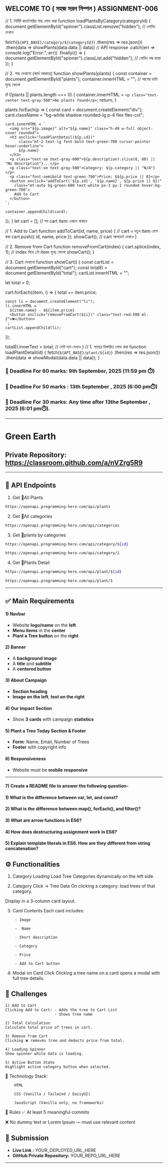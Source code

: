 ## WELCOME TO ( সহজ সরল সিম্পল ) ASSIGNMENT-006
// 1. নির্দিষ্ট ক্যাটেগরির গাছ লোড করা
function loadPlantsByCategory(categoryId) {
  document.getElementById("spinner").classList.remove("hidden"); // লোডিং দেখাও

  fetch(`${API_BASE}/category/${categoryId}`)
    .then(res => res.json())
    .then(data => showPlants(data.data || data)) // API response
    .catch(err => console.log("Error:", err))
    .finally(() => {
      document.getElementById("spinner").classList.add("hidden"); // লোডিং বন্ধ করো
    });
}

// 2. গাছ দেখানো (কার্ড আকারে)
function showPlants(plants) {
  const container = document.getElementById("plants");
  container.innerHTML = ""; // আগের ডাটা মুছে ফেলো

  if (!plants || plants.length === 0) {
    container.innerHTML = `<p class="text-center text-gray-500">No plants found</p>`;
    return;
  }

  plants.forEach(p => {
    const card = document.createElement("div");
    card.className = "bg-white shadow rounded-lg p-4 flex flex-col";

    card.innerHTML = `
      <img src="${p.image}" alt="${p.name}" class="h-40 w-full object-cover rounded">
      <h3 onclick="loadPlantDetail(${p.id})" 
          class="mt-2 text-lg font-bold text-green-700 cursor-pointer hover:underline">
          ${p.name}
      </h3>
      <p class="text-sm text-gray-600">${p.description?.slice(0, 60) || "No description"}...</p>
      <p class="text-sm text-gray-500">Category: ${p.category || "N/A"}</p>
      <p class="font-semibold text-green-700">Price: $${p.price || 0}</p>
      <button onclick="addToCart('${p.id}', '${p.name}', ${p.price || 0})" 
        class="mt-auto bg-green-600 text-white px-3 py-1 rounded hover:bg-green-700">
        Add to Cart
      </button>
    `;

    container.appendChild(card);
  });
}
let cart = []; // সব cart item এখানে থাকবে

// 1. Add to Cart
function addToCart(id, name, price) {
  // cart এ নতুন item যোগ করা
  cart.push({ id, name, price });
  showCart(); // cart আপডেট দেখাও
}

// 2. Remove from Cart
function removeFromCart(index) {
  cart.splice(index, 1); // index দিয়ে ১টা item মুছে ফেলো
  showCart();
}

// 3. Cart দেখানো
function showCart() {
  const cartList = document.getElementById("cart");
  const totalEl = document.getElementById("total");
  cartList.innerHTML = "";

  let total = 0;

  cart.forEach((item, i) => {
    total += item.price;

    const li = document.createElement("li");
    li.innerHTML = `
      ${item.name} - $${item.price}
      <button onclick="removeFromCart(${i})" class="text-red-500 ml-2">❌</button>
    `;
    cartList.appendChild(li);
  });

  totalEl.innerText = total; // মোট দাম দেখাও
}
// 1. গাছের বিস্তারিত লোড করা
function loadPlantDetail(id) {
  fetch(`${API_BASE}/plant/${id}`)
    .then(res => res.json())
    .then(data => showModal(data.data || data));
}


### 📅 Deadline For 60 marks: 9th September, 2025 (11:59 pm ⏱️)

### 📅 Deadline For 50 marks : 13th September , 2025 (6:00 pm⏱️)

### 📅 Deadline For 30 marks: Any time after 13the September , 2025 (6:01 pm⏱️).

---
# Green Earth


## Private Repository: https://classroom.github.com/a/nVZrg5R9


---
🌴 API Endpoints
---
1. Get 🌴All Plants
```bash
https://openapi.programming-hero.com/api/plants
```

2. Get 🌴All categories <br/>
```bash
https://openapi.programming-hero.com/api/categories
```


3. Get 🌴plants by categories <br/>
```bash
https://openapi.programming-hero.com/api/category/${id}
```

```bash
https://openapi.programming-hero.com/api/category/1
```

4. Get 🌴Plants Detail <br/>

```bash
https://openapi.programming-hero.com/api/plant/${id}
```

```bash
https://openapi.programming-hero.com/api/plant/1
```
---




## ✅ Main Requirements 

#### 1) Navbar

- Website **logo/name** on the **left**  
- **Menu items** in the **center** 
- **Plant a Tree button** on the **right** 

#### 2) Banner 
- A **background image**  
- A **title** and **subtitle**  
- A **centered button**  

#### 3) About Campaign
- **Section heading**  
- **Image on the left**, **text on the right**  

#### 4) Our Impact Section 
- Show **3 cards** with campaign **statistics**  

#### 5) Plant a Tree Today Section & Footer
- **Form**: Name, Email, Number of Trees  
- **Footer** with copyright info 

#### 6) Responsiveness 
- Website must be **mobile responsive**  

---
#### 7) Create a README file to answer the following question-


#### 1) What is the difference between var, let, and const?

#### 2) What is the difference between map(), forEach(), and filter()? 

#### 3) What are arrow functions in ES6?

#### 4) How does destructuring assignment work in ES6?

#### 5) Explain template literals in ES6. How are they different from string concatenation?

## ⚙️ Functionalities 

1) Category Loading 
Load Tree Categories dynamically on the left side.

2) Category Click → Tree Data 
On clicking a category: load trees of that category.

Display in a 3-column card layout.

3) Card Contents 
 Each card includes:

        - Image

        -  Name

        - Short description

        - Category

        - Price

        - Add to Cart button

4) Modal on Card Click 
Clicking a tree name on a card opens a modal with full tree details.


##  🧪 Challenges 


    1) Add to Cart 
    Clicking Add to Cart: - Adds the tree to Cart List
                          - Shows tree name 

    2) Total Calculation 
    Calculate total price of trees in cart.

    3) Remove from Cart 
    Clicking ❌ removes tree and deducts price from total.

    4) Loading Spinner
    Show spinner while data is loading.

    5) Active Button State 
    Highlight active category button when selected.



🧰 Technology Stack:
        
        HTML

        CSS (Vanilla / Tailwind / DaisyUI)

        JavaScript (Vanilla only, no frameworks)

📌 Rules
✅ At least 5 meaningful commits

❌ No dummy text or Lorem Ipsum — must use relevant content





## 🔗 Submission
- **Live Link :** YOUR_DEPLOYED_URL_HERE  
- **GitHub Private Repository:** YOUR_REPO_URL_HERE  

---